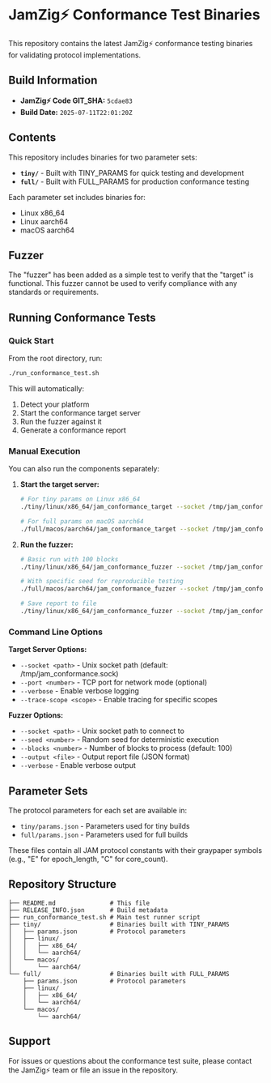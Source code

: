 # JamZig⚡ Conformance Test Binaries

This repository contains the latest JamZig⚡ conformance testing binaries for validating protocol implementations.

## Build Information

- **JamZig⚡ Code GIT_SHA:** `5cdae83`
- **Build Date:** `2025-07-11T22:01:20Z`

## Contents

This repository includes binaries for two parameter sets:

- **`tiny/`** - Built with TINY_PARAMS for quick testing and development
- **`full/`** - Built with FULL_PARAMS for production conformance testing

Each parameter set includes binaries for:
- Linux x86_64
- Linux aarch64
- macOS aarch64

## Fuzzer

The "fuzzer" has been added as a simple test to verify that the "target" is
functional. This fuzzer cannot be used to verify compliance with any standards
or requirements.

## Running Conformance Tests
### Quick Start

From the root directory, run:

```bash
./run_conformance_test.sh
```

This will automatically:
1. Detect your platform
2. Start the conformance target server
3. Run the fuzzer against it
4. Generate a conformance report

### Manual Execution

You can also run the components separately:

1. **Start the target server:**
   ```bash
   # For tiny params on Linux x86_64
   ./tiny/linux/x86_64/jam_conformance_target --socket /tmp/jam_conformance.sock

   # For full params on macOS aarch64
   ./full/macos/aarch64/jam_conformance_target --socket /tmp/jam_conformance.sock
   ```

2. **Run the fuzzer:**
   ```bash
   # Basic run with 100 blocks
   ./tiny/linux/x86_64/jam_conformance_fuzzer --socket /tmp/jam_conformance.sock --blocks 100

   # With specific seed for reproducible testing
   ./full/macos/aarch64/jam_conformance_fuzzer --socket /tmp/jam_conformance.sock --seed 12345 --blocks 500

   # Save report to file
   ./tiny/linux/x86_64/jam_conformance_fuzzer --socket /tmp/jam_conformance.sock --output report.json
   ```

### Command Line Options

**Target Server Options:**
- `--socket <path>` - Unix socket path (default: /tmp/jam_conformance.sock)
- `--port <number>` - TCP port for network mode (optional)
- `--verbose` - Enable verbose logging
- `--trace-scope <scope>` - Enable tracing for specific scopes

**Fuzzer Options:**
- `--socket <path>` - Unix socket path to connect to
- `--seed <number>` - Random seed for deterministic execution
- `--blocks <number>` - Number of blocks to process (default: 100)
- `--output <file>` - Output report file (JSON format)
- `--verbose` - Enable verbose output

## Parameter Sets

The protocol parameters for each set are available in:
- `tiny/params.json` - Parameters used for tiny builds
- `full/params.json` - Parameters used for full builds

These files contain all JAM protocol constants with their graypaper symbols (e.g., "E" for epoch_length, "C" for core_count).

## Repository Structure

```
├── README.md               # This file
├── RELEASE_INFO.json       # Build metadata
├── run_conformance_test.sh # Main test runner script
├── tiny/                   # Binaries built with TINY_PARAMS
│   ├── params.json         # Protocol parameters
│   ├── linux/
│   │   ├── x86_64/
│   │   └── aarch64/
│   └── macos/
│       └── aarch64/
└── full/                   # Binaries built with FULL_PARAMS
    ├── params.json         # Protocol parameters
    ├── linux/
    │   ├── x86_64/
    │   └── aarch64/
    └── macos/
        └── aarch64/
```

## Support

For issues or questions about the conformance test suite, please contact the JamZig⚡ team or file an issue in the repository.
